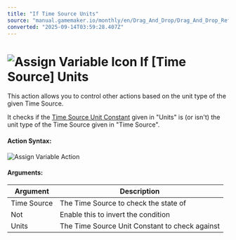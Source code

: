```yaml
---
title: "If Time Source Units"
source: "manual.gamemaker.io/monthly/en/Drag_And_Drop/Drag_And_Drop_Reference/Time_Sources/If_Time_Source_Units.htm"
converted: "2025-09-14T03:59:28.407Z"
---
```


# ![Assign Variable Icon](../../../assets/Images/Scripting_Reference/Drag_And_Drop/Reference/Time_Sources/Action_Icons/If_Units.png) If \[Time Source\] Units

This action allows you to control other actions based on the unit type of the given Time Source.

It checks if the [Time Source Unit Constant](../../../GameMaker_Language/GML_Reference/Time_Sources/Time_Source_Units.md) given in "Units" is (or isn't) the unit type of the Time Source given in "Time Source".

#### Action Syntax:

![Assign Variable Action](../../../assets/Images/Scripting_Reference/Drag_And_Drop/Reference/Time_Sources/Action_Syntax/If_TS_Units.png)

#### Arguments:

| Argument | Description |
| --- | --- |
| Time Source | The Time Source to check the state of |
| Not | Enable this to invert the condition |
| Units | The Time Source Unit Constant to check against |